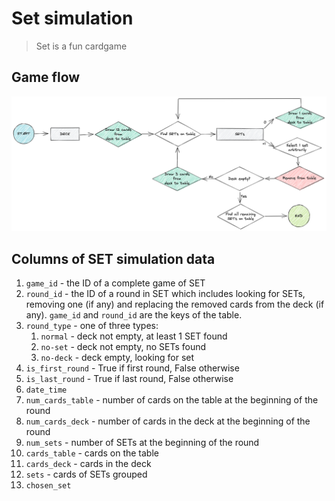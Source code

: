 # Set simulation

> Set is a fun cardgame
## Game flow
![game-flow](game-flow.png)

## Columns of SET simulation data

1. `game_id` - the ID of a complete game of SET
2. `round_id` - the ID of a round in SET which includes looking for SETs, removing one (if any) and replacing the removed cards from the deck (if any). `game_id` and `round_id` are the keys of the table.
3. `round_type` - one of three types:
   1. `normal` - deck not empty, at least 1 SET found
   2. `no-set` - deck not empty, no SETs found
   3. `no-deck` - deck empty, looking for set
4. `is_first_round` - True if first round, False otherwise
5. `is_last_round` - True if last round, False otherwise
6. `date_time`
8. `num_cards_table` - number of cards on the table at the beginning of the round
9. `num_cards_deck` - number of cards in the deck at the beginning of the round
10. `num_sets` - number of SETs at the beginning of the round
11. `cards_table` - cards on the table
12. `cards_deck` - cards in the deck
13. `sets` - cards of SETs grouped
14. `chosen_set`
